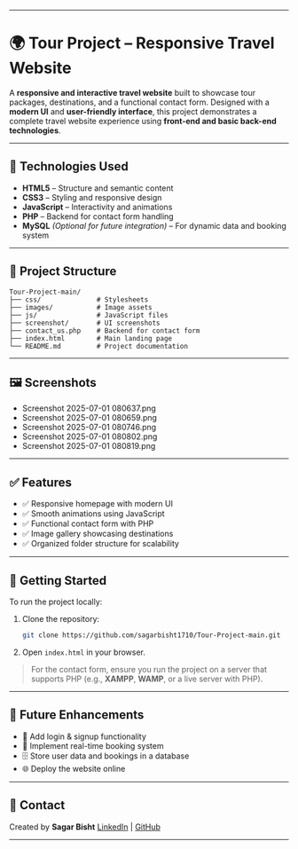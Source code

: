

---

# 🌍 Tour Project – Responsive Travel Website

A **responsive and interactive travel website** built to showcase tour packages, destinations, and a functional contact form. Designed with a **modern UI** and **user-friendly interface**, this project demonstrates a complete travel website experience using **front-end and basic back-end technologies**.

---

## 🔧 **Technologies Used**

* **HTML5** – Structure and semantic content
* **CSS3** – Styling and responsive design
* **JavaScript** – Interactivity and animations
* **PHP** – Backend for contact form handling
* **MySQL** *(Optional for future integration)* – For dynamic data and booking system

---

## 📂 **Project Structure**

```
Tour-Project-main/
├── css/              # Stylesheets
├── images/           # Image assets
├── js/               # JavaScript files
├── screenshot/       # UI screenshots
├── contact_us.php    # Backend for contact form
├── index.html        # Main landing page
└── README.md         # Project documentation
```

---

## 🖼 **Screenshots**

* Screenshot 2025-07-01 080637.png
* Screenshot 2025-07-01 080659.png
* Screenshot 2025-07-01 080746.png
* Screenshot 2025-07-01 080802.png
* Screenshot 2025-07-01 080819.png

---

## ✅ **Features**

* ✅ Responsive homepage with modern UI
* ✅ Smooth animations using JavaScript
* ✅ Functional contact form with PHP
* ✅ Image gallery showcasing destinations
* ✅ Organized folder structure for scalability

---

## 🚀 **Getting Started**

To run the project locally:

1. Clone the repository:

   ```bash
   git clone https://github.com/sagarbisht1710/Tour-Project-main.git
   ```
2. Open `index.html` in your browser.

> For the contact form, ensure you run the project on a server that supports PHP (e.g., **XAMPP**, **WAMP**, or a live server with PHP).

---

## 🔮 **Future Enhancements**

* 🔐 Add login & signup functionality
* 🛒 Implement real-time booking system
* 🗄 Store user data and bookings in a database
* 🌐 Deploy the website online

---

## 📧 **Contact**

Created by **Sagar Bisht**
[LinkedIn](https://www.linkedin.com/in/sagar-bisht-235b25273/) | [GitHub](https://github.com/sagarbisht1710)

---


